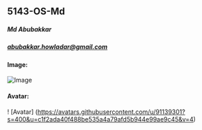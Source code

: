 ## 5143-OS-Md

##### Md Abubakkar
##### abubakkar.howladar@gmail.com
#### Image:
![Image](https://ca.slack-edge.com/TBMBG710S-U02DACGQA1W-d5e547d8babf-512)
#### Avatar:
! [Avatar] (https://avatars.githubusercontent.com/u/91139301?s=400&u=c1f2ada40f488be535a4a79afd5b944e99ae9c45&v=4)


